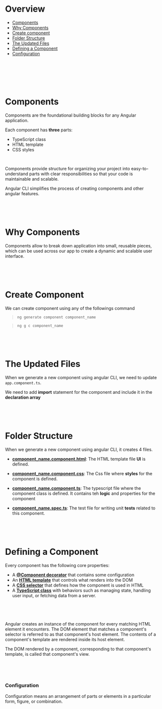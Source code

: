 # Overview

- [Components](#components)
- [Why Components](#why-components)
- [Create component](#create-component)
- [Folder Structure](#folder-structure)
- [The Updated Files](#the-updated-files)
- [Defining a Component](#defining-a-component)
- [Configuration](#configuration)

&nbsp;

&nbsp;

&nbsp;

# Components

Components are the foundational building blocks for any Angular application.

Each component has **three** parts:

- TypeScript class
- HTML template
- CSS styles

&nbsp;

Components provide structure for organizing your project into easy-to-understand parts with clear responsibilities so that your code is maintainable and scalable.

Angular CLI simplifies the process of creating components and other angular features.

&nbsp;

&nbsp;

# Why Components

Components allow to break down application into small, reusable pieces, which can be used across our app to create a dynamic and scalable user interface.

&nbsp;

&nbsp;

# Create Component

We can create component using any of the followings command

> `ng generate component component_name`

> `ng g c component_name`

&nbsp;

&nbsp;

# The Updated Files

When we generate a new component using angular CLI, we need to update `app.component.ts`.

We need to add **import** statement for the component and include it in the **declaration array**

&nbsp;

&nbsp;

# Folder Structure

When we generate a new component using angular CLI, it creates 4 files.

- **<u>component_name.component.html</u>**: The HTML template file **UI** is defined.

- **<u>component_name.component.css</u>**: The Css file where **styles** for the component is defined.

- **<u>component_name.component.ts</u>**: The typescript file where the component class is defined. It contains teh **logic** and properties for the component

- **<u>component_name.spec.ts</u>**: The test file for writing unit **tests** related to this component.

&nbsp;

&nbsp;

# Defining a Component

Every component has the following core properties:

- A <u>**@Component decorator**</u> that contains some configuration
- An <u>**HTML template**</u> that controls what renders into the DOM
- A <u>**CSS selector**</u> that defines how the component is used in HTML
- A <u>**TypeScript class**</u> with behaviors such as managing state, handling user input, or fetching data from a server.

&nbsp;

&nbsp;

Angular creates an instance of the component for every matching HTML element it encounters. The DOM element that matches a component's selector is referred to as that component's host element. The contents of a component's template are rendered inside its host element.

The DOM rendered by a component, corresponding to that component's template, is called that component's view.

&nbsp;

&nbsp;

### Configuration

Configuration means an arrangement of parts or elements in a particular form, figure, or combination.

&nbsp;

&nbsp;
